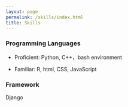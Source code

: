 ```yaml
---
layout: page
permalink: /skills/index.html
title: Skills
---
```

### Programming Languages
- Proficient: Python, C++，bash environment

- Familiar: R, html, CSS, JavaScript

### Framework
Django
